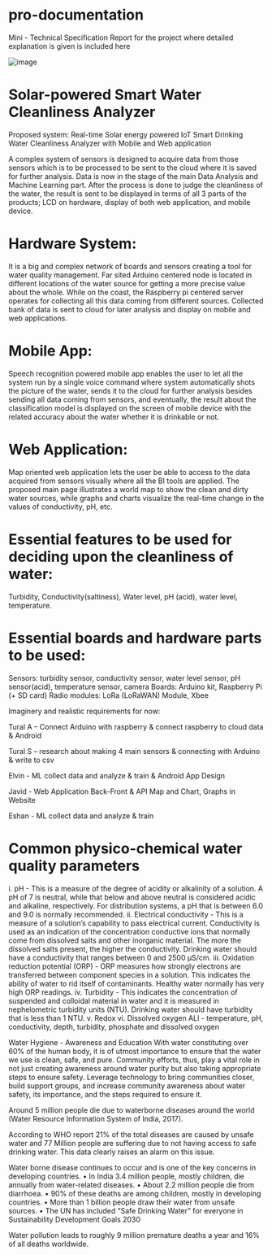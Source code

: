 # pro-documentation
Mini - Technical Specification Report for the project where detailed explanation is given is included here

![image](https://user-images.githubusercontent.com/57037068/86809032-75a62a80-c08c-11ea-92af-31d78f28a1f8.png)

# Solar-powered Smart Water Cleanliness Analyzer

Proposed system: Real-time Solar energy powered IoT Smart Drinking Water Cleanliness Analyzer with Mobile and Web application

A complex system of sensors is designed to acquire data from those sensors which is to be processed to be sent to the cloud where it is saved for further analysis. Data is now in the stage of the main Data Analysis and Machine Learning part. After the process is done to judge the cleanliness of the water, the result is sent to be displayed in terms of all 3 parts of the products; LCD on hardware, display of both web application, and mobile device. 

# Hardware System:
It is a big and complex network of boards and sensors creating a tool for water quality management. Far sited Arduino centered node is located in different locations of the water source for getting a more precise value about the whole. While on the coast, the Raspberry pi centered server operates for collecting all this data coming from different sources. Collected bank of data is sent to cloud for later analysis and display on mobile and web applications.

# Mobile App:
Speech recognition powered mobile app enables the user to let all the system run by a single voice command where system automatically shots the picture of the water, sends it to the cloud for further analysis besides sending all data coming from sensors, and eventually, the result about the classification model is displayed on the screen of mobile device with the related accuracy about the water whether it is drinkable or not.

# Web Application:
Map oriented web application lets the user be able to access to the data acquired from sensors visually where all the BI tools are applied. The proposed main page illustrates a world map to show the clean and dirty water sources, while graphs and charts visualize the real-time change in the values of conductivity, pH, etc.


# Essential features to be used for deciding upon the cleanliness of water:

Turbidity, Conductivity(saltiness), Water level, pH (acid), water level, temperature.

# Essential boards and hardware parts to be used:

Sensors: turbidity sensor, conductivity sensor, water level sensor, pH sensor(acid), temperature sensor, camera
Boards: Arduino kit, Raspberry Pi (+ SD card)
Radio modules: LoRa (LoRaWAN) Module, Xbee 


Imaginery and realistic requirements for now:

Tural A – Connect Arduino with raspberry & connect raspberry to cloud data & Android 

Tural S – research about making 4 main sensors & connecting with Arduino & write to csv

Elvin -  ML collect data and analyze & train & Android App Design

Javid -  Web Application Back-Front & API 
	Map and Chart, Graphs in Website

Eshan -  ML collect data and analyze & train


# Common physico-chemical water quality parameters
i.	pH - This is a measure of the degree of acidity or alkalinity of a solution. A pH of 7 is neutral, while that below and above neutral is considered acidic and alkaline, respectively. For distribution systems, a pH that is between 6.0 and 9.0 is normally recommended.
ii.	Electrical conductivity - This is a measure of a solution’s capability to pass electrical current. Conductivity is used as an indication of the concentration conductive ions that normally come from dissolved salts and other inorganic material. The more the dissolved salts present, the higher the conductivity. Drinking water should have a conductivity that ranges between 0 and 2500 μS/cm.
iii.	Oxidation reduction potential (ORP) - ORP measures how strongly electrons are transferred between component species in a solution. This indicates the ability of water to rid itself of contaminants. Healthy water normally has very high ORP readings.
iv.	Turbidity - This indicates the concentration of suspended and colloidal material in water and it is measured in nephelometric turbidity units (NTU). Drinking water should have turbidity that is less than 1 NTU.
v.	Redox
vi.	Dissolved oxygen
ALl - temperature, pH, conductivity, depth, turbidity, phosphate and dissolved oxygen

Water Hygiene - Awareness and Education
With water constituting over 60% of the human body, it is of utmost importance to ensure that the water we use is clean, safe, and pure. Community efforts, thus, play a vital role in not just creating awareness around water purity but also taking appropriate steps to ensure safety.
Leverage technology to bring communities closer, build support groups, and increase community awareness about water safety, its importance, and the steps required to ensure it.

Around 5 million people die due to waterborne diseases around the world (Water Resource Information System of India, 2017).

According to WHO report 21% of the total diseases are caused by unsafe water and 77 Million people are suffering due to not having access to safe drinking water. This data clearly raises an alarm on this issue.

Water borne disease continues to occur and is one of the key concerns in developing countries. • In India 3.4 million people, mostly children, die annually from water-related diseases. • About 2.2 million people die from diarrhoea. • 90% of these deaths are among children, mostly in developing countries. • More than 1 billion people draw their water from unsafe sources. • The UN has included “Safe Drinking Water” for everyone in Sustainability Development Goals 2030

Water pollution leads to roughly 9 million premature deaths a year and 16% of all deaths worldwide.


